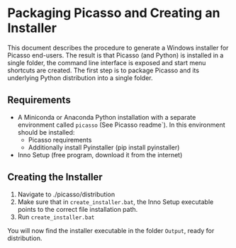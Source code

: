 # Packaging Picasso and Creating an Installer
This document describes the procedure to generate a Windows installer for Picasso end-users. The result is that Picasso (and Python) is installed in a single folder, the command line interface is exposed and start menu shortcuts are created. The first step is to package Picasso and its underlying Python distribution into a single folder.

## Requirements
- A Miniconda or Anaconda Python installation with a separate environment called `picasso` (See Picasso readme`). In this environment should be installed:
  - Picasso requirements
  - Additionally install Pyinstaller (pip install pyinstaller)
- Inno Setup (free program, download it from the internet)

## Creating the Installer
1. Navigate to ./picasso/distribution
2. Make sure that in `create_installer.bat`, the Inno Setup executable points to the correct file installation path.
3. Run `create_installer.bat`

You will now find the installer executable in the folder `Output`, ready for distribution.